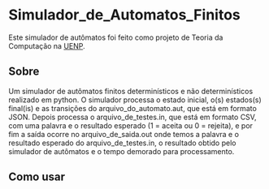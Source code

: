 # Simulador_de_Automatos_Finitos

Este simulador de autômatos foi feito como projeto de Teoria da Computação na [UENP](https://uenp.edu.br/).




## Sobre

Um simulador de autômatos finitos determinísticos e não determinísticos realizado em python. O simulador processa o estado inicial, o(s) estados(s) final(is) e as transições do arquivo_do_automato.aut, que está em formato JSON. Depois processa o arquivo_de_testes.in, que está em formato CSV, com uma palavra e o resultado esperado (1 = aceita ou 0 = rejeita), e por fim a saída ocorre no arquivo_de_saida.out onde temos a palavra e o resultado esperado do arquivo_de_testes.in, o resultado obtido pelo simulador de autômatos e o tempo demorado para processamento.




## Como usar

